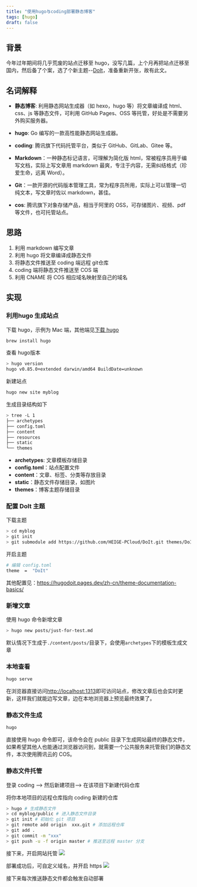 ```yaml
---
title: "使用hugo与coding部署静态博客"
tags: [hugo]
draft: false
---
```


## 背景
今年过年期间将几乎荒废的站点迁移至 hugo，没写几篇，上个月再把站点迁移至国内，然后备了个案，选了个新主题--[DoIt](https://hugodoit.pages.dev/zh-cn/)，准备重新开张，故有此文。

## 名词解释 
- **静态博客**: 利用静态网站生成器（如 hexo，hugo 等）将文章编译成 html、css、js 等静态文件，可利用 GitHub Pages、OSS 等托管，好处是不需要另外购买服务器。

- **hugo**: Go 编写的一款高性能静态网站生成器。

- **coding**: 腾讯旗下代码托管平台，类似于 GitHub、GitLab、Gitee 等。

- **Markdown**：一种静态标记语言，可理解为简化版 html，常被程序员用于编写文档，实际上写文章用 markdown 最爽，专注于内容，无需纠结格式（珍爱生命，远离 Word）。

- **Git**：一款开源的代码版本管理工具，常为程序员所用，实际上可以管理一切纯文本，写文章时佐以 markdown，甚佳。

- **cos**: 腾讯旗下对象存储产品，相当于阿里的 OSS，可存储图片、视频、pdf 等文件，也可托管站点。

## 思路

1. 利用 markdown 编写文章
2. 利用 hugo 将文章编译成静态文件
3. 将静态文件推送至 coding 端远程 git仓库
4. coding 端将静态文件推送至 COS 端
5. 利用 CNAME 将 COS 相应域名映射至自己的域名

## 实现

### 利用hugo 生成站点

下载 hugo，示例为 Mac 端，其他端见[下载 hugo](https://gohugo.io/getting-started/installing/)
```bash
brew install hugo
```

查看 hugo版本
```bash
> hugo version
hugo v0.85.0+extended darwin/amd64 BuildDate=unknown
```

新建站点
```bash
hugo new site myblog
```

生成目录结构如下
```bash
> tree -L 1
├── archetypes
├── config.toml
├── content
├── resources
├── static
└── themes
```

- **archetypes**: 文章模板存储目录
- **config.toml**：站点配置文件
- **content**：文章、标签、分类等存放目录
- **static**：静态文件存储目录，如图片
- **themes**：博客主题存储目录

### 配置 DoIt 主题

下载主题
```bash
> cd myblog
> git init 
> git submodule add https://github.com/HEIGE-PCloud/DoIt.git themes/DoIt
```

开启主题
```bash
# 编辑 config.toml
theme  =  "DoIt"
```

其他配置见：<https://hugodoit.pages.dev/zh-cn/theme-documentation-basics/>

### 新增文章

使用 hugo 命令新增文章
```bash
> hugo new posts/just-for-test.md
```
默认情况下生成于`./content/posts/`目录下，会使用`archetypes`下的模板生成文章

### 本地查看

```bash
hugo serve
```
在浏览器直接访问<http://localhost:1313>即可访问站点，修改文章后也会实时更新，这样我们就能边写文章，边在本地浏览器上预览最终效果了。

### 静态文件生成

```bash
hugo
```
直接使用 hugo 命令即可，该命令会在 public 目录下生成网站最终的静态文件，如果希望其他人也能通过浏览器访问到，就需要一个公共服务来托管我们的静态文件，本次使用腾讯云的 COS。

### 静态文件托管

登录 coding --> 然后新建项目--> 在该项目下新建代码仓库

将你本地项目的远程仓库指向 coding 新建的仓库
```bash
> hugo # 生成静态文件
> cd myblog/public # 进入静态文件目录
> git init # 初始化 git 项目
> git remote add origin  xxx.git # 添加远程仓库
> git add .
> git commit -m "xxx"
> git push -u -f origin master # 推送至远程 master 分支
```

接下来，开启网站托管
![](https://tva1.sinaimg.cn/large/008i3skNly1gvafugozo3j60y60ne3ze02.jpg)

部署成功后，可自定义域名，并开启 https
![](https://tva1.sinaimg.cn/large/008i3skNly1gvag5hkpt2j61bq0d53zc02.jpg)

接下来每次推送静态文件都会触发自动部署